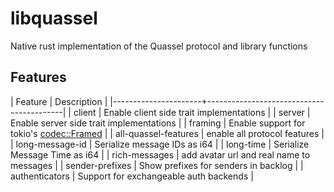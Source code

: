 # libquassel
Native rust implementation of the Quassel protocol and library functions

## Features
| Feature              | Description                              |
|----------------------+------------------------------------------|
| client               | Enable client side trait implementations |
| server               | Enable server side trait implementations |
| framing              | Enable support for tokio's [codec::Framed](https://docs.rs/tokio-util/latest/tokio_util/codec/struct.Framed.html) |
| all-quassel-features | enable all protocol features             |
| long-message-id      | Serialize message IDs as i64             |
| long-time            | Serialize Message Time as i64            |
| rich-messages        | add avatar url and real name to messages |
| sender-prefixes      | Show prefixes for senders in backlog     |
| authenticators       | Support for exchangeable auth backends   |
